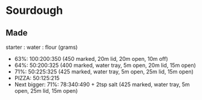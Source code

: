 # Sourdough

## Made

starter : water : flour (grams)

* 63%: 100:200:350 (450 marked, 20m lid, 20m open, 10m off)
* 64%: 50:200:325 (400 marked, water tray, 5m open, 20m lid, 15m open)
* 71%: 50:225:325 (425 marked, water tray, 5m open, 25m lid, 15m open)
* PIZZA: 50:125:215
* Next bigger: 71%: 78:340:490 + 2tsp salt (425 marked, water tray, 5m open, 25m lid, 15m open)
